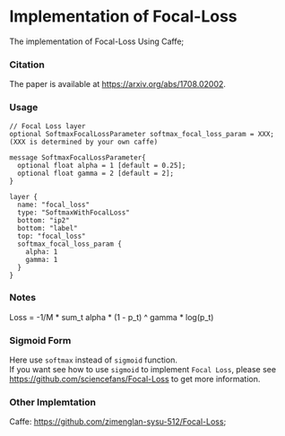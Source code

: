 # Implementation of Focal-Loss
The implementation of Focal-Loss Using Caffe;
### Citation
The paper is available at https://arxiv.org/abs/1708.02002.
### Usage
```
// Focal Loss layer
optional SoftmaxFocalLossParameter softmax_focal_loss_param = XXX; (XXX is determined by your own caffe)

message SoftmaxFocalLossParameter{
  optional float alpha = 1 [default = 0.25];
  optional float gamma = 2 [default = 2];
}

layer {
  name: "focal_loss"
  type: "SoftmaxWithFocalLoss"
  bottom: "ip2"
  bottom: "label"
  top: "focal_loss"
  softmax_focal_loss_param {
    alpha: 1 
    gamma: 1
  }
}
```
### Notes
Loss = -1/M * sum_t alpha * (1 - p_t) ^ gamma * log(p_t)
### Sigmoid Form
Here use `softmax` instead of `sigmoid` function.  
If you want see how to use `sigmoid` to implement `Focal Loss`, please see https://github.com/sciencefans/Focal-Loss to get more information.  
### Other Implemtation
Caffe: https://github.com/zimenglan-sysu-512/Focal-Loss;

